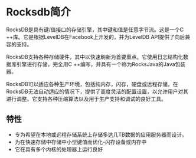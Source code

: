 # Rocksdb简介

RocksDB是具有键/值接口的存储引擎，其中键和值是任意字节流。这是一个C ++库。它是根据LevelDB在Facebook上开发的，并为LevelDB API提供了向后兼容的支持。

RocksDB支持各种存储硬件，其中以快速刷新为首要重点。它使用日志结构化数据库引擎进行存储，完全用C ++编写，并具有一个称为RocksJava的Java包装器。

RocksDB可以适应各种生产环境，包括纯内存，闪存，硬盘或远程存储。在RocksDB无法自动适应的情况下，提供了高度灵活的配置设置，以允许用户对其进行调整。它支持各种压缩算法以及用于生产支持和调试的良好工具。

## 特性

* 专为希望在本地或远程存储系统上存储多达几TB数据的应用服务器而设计。
* 为在快速存储中存储中小型键值而优化-闪存设备或内存中
* 它在具有多个内核的处理器上运行良好
